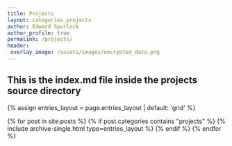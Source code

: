 ```yaml
---
title: Projects
layout: categories_projects
author: Edward Spurlock
author_profile: true
permalink: /projects/
header:
 overlay_image: /assets/images/encrypted_data.png
---
```


## This is the index.md file inside the projects source directory
{% assign entries_layout = page.entries_layout | default: 'grid' %}
<div class="entries-{{ entries_layout }}">
  {% for post in site.posts %}
   {% if post.categories contains "projects" %}
    {% include archive-single.html type=entries_layout %}
   {% endif %}
  {% endfor %}
</div>